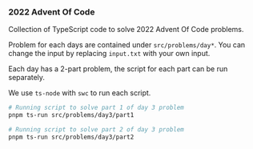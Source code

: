 ### 2022 Advent Of Code

Collection of TypeScript code to solve 2022 Advent Of Code problems.

Problem for each days are contained under `src/problems/day*`. You can change the input by replacing `input.txt` with your own input.

Each day has a 2-part problem, the script for each part can be run separately.

We use `ts-node` with `swc` to run each script.

```sh
# Running script to solve part 1 of day 3 problem
pnpm ts-run src/problems/day3/part1

# Running script to solve part 2 of day 3 problem
pnpm ts-run src/problems/day3/part2
```
